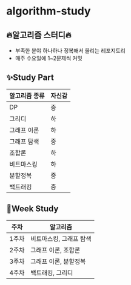 # algorithm-study

## :fire:알고리즘 스터디:fire:
- 부족한 분야 하나하나 정복해서 올리는 레포지토리
- 매주 수요일에 1~2문제씩 커밋

## :sparkles:Study Part
| 알고리즘 종류 | 자신감 |
|---------|-----|
| DP      | 중   |
| 그리디     | 하   |
| 그래프 이론  | 하   |
| 그래프 탐색  | 중   |
| 조합론     | 하   |
| 비트마스킹   | 하   |
| 분할정복    | 중   |
| 백트래킹    | 중   |

## :green_book:Week Study
| 주차  | 알고리즘          |
|-----|---------------|
| 1주차 | 비트마스킹, 그래프 탐색 |
| 2주차 | 그래프 이론, 조합론   |
| 3주차 | 그래프 이론, 분할정복  |
| 4주차 | 백트래킹, 그리디     |
